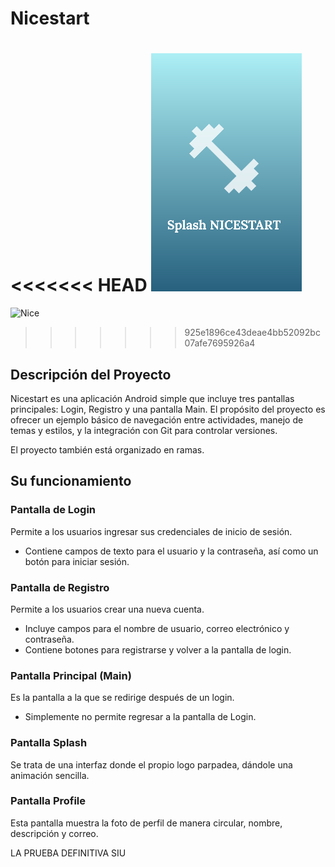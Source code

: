 # Nicestart
<<<<<<< HEAD
![NiceStart](imagenes/logo.png "Logo")
=======
![Nice](https://ethic.es/wp-content/uploads/2023/03/imagen.jpg "Logo NiceStart")
>>>>>>> 925e1896ce43deae4bb52092bc07afe7695926a4



## Descripción del Proyecto
Nicestart es una aplicación Android simple que incluye tres pantallas principales: Login, Registro y una pantalla Main. El propósito del proyecto es ofrecer un ejemplo básico de navegación entre actividades, manejo de temas y estilos, y la integración con Git para controlar versiones.

El proyecto también está organizado en ramas.

## Su funcionamiento

### Pantalla de Login
Permite a los usuarios ingresar sus credenciales de inicio de sesión.
- Contiene campos de texto para el usuario y la contraseña, así como un botón para iniciar sesión.



### Pantalla de Registro
Permite a los usuarios crear una nueva cuenta.
- Incluye campos para el nombre de usuario, correo electrónico y contraseña.
- Contiene botones para registrarse y volver a la pantalla de login.



### Pantalla Principal (Main)
Es la pantalla a la que se redirige después de un login.
- Simplemente no permite regresar a la pantalla de Login.



### Pantalla Splash
Se trata de una interfaz donde el propio logo parpadea, dándole una animación sencilla.



### Pantalla Profile
Esta pantalla muestra la foto de perfil de manera circular, nombre, descripción y correo.



LA PRUEBA DEFINITIVA SIU
